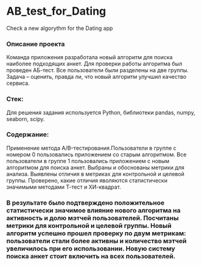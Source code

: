# AB_test_for_Dating
Check a new algorythm for the Dating app
### Описание проекта
Команда приложения разработала новый алгоритм для поиска наиболее подходящих анкет. Для проверки работы алгоритма был проведен АБ-тест. Все пользователи были разделены на две группы. Задача – оценить, правда ли, что новый алгоритм улучшил качество сервиса.

### Стек:
Для решения задания используется Python, библиотеки pandas, numpy, seaborn, scipy. 

### Содержание:
Применение метода A/B–тестирования.Пользователи в группе с номером 0 пользовались приложением со старым алгоритмом. Все пользователи в группе 1 пользовались приложением с новым алгоритмом для поиска анкет. Выбраны и обоснованы метрики для анализа. Выявлены отличия в метриках для контрольной и целевой группы. Проверено, какие отличия яволяются статистически значимыми методами Т-тест и ХИ-квадрат.

### В результате было подтверждено положительное статистически значимое влияние нового алгоритма на активность и долю мэтчей пользователей. Посчитаны метрики для контрольной и целевой группы. Новый алгоритм успешно прошел проверку по двум метрикам: пользователи стали более активны и количество мэтчей увеличилось при его использовании. Новую систему поиска анкет стоит включить на всех пользователей.
